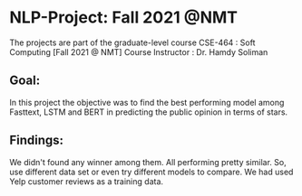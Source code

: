 # NLP-Project: Fall 2021 @NMT
The projects are part of the graduate-level course CSE-464 : Soft Computing [Fall 2021 @ NMT] Course Instructor : Dr. Hamdy Soliman

## Goal:

In this project the objective was to find the best performing model among Fasttext, LSTM and BERT in predicting the public opinion in terms of stars.

## Findings:

We didn't found any winner among them. All performing pretty similar. So, use different data set or even try different models to compare. We had used Yelp customer reviews as a training data. 
